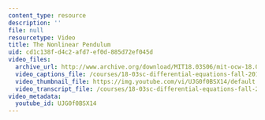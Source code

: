 ```yaml
---
content_type: resource
description: ''
file: null
resourcetype: Video
title: The Nonlinear Pendulum
uid: cd1c138f-d4c2-afd7-ef0d-885d72ef045d
video_files:
  archive_url: http://www.archive.org/download/MIT18.03S06/mit-ocw-18.03-lec31-05may2003-220k_512kb.mp4
  video_captions_file: /courses/18-03sc-differential-equations-fall-2011/7e9751b825405b189ac2d90633a0503b_UJG0f0BSX14.vtt
  video_thumbnail_file: https://img.youtube.com/vi/UJG0f0BSX14/default.jpg
  video_transcript_file: /courses/18-03sc-differential-equations-fall-2011/98761b4b53d7184806e55366a18659c9_UJG0f0BSX14.pdf
video_metadata:
  youtube_id: UJG0f0BSX14
---
```

